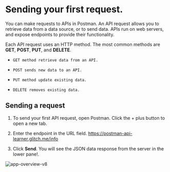 # Sending your first request.

You can make requests to APIs in Postman. An API request allows you to retrieve data from a data source, or to send data. APIs run on web servers, and expose endpoints to provide their functionality.

Each API request uses an HTTP method. The most common methods are **GET**, **POST**, **PUT**, and **DELETE**.

-     GET method retrieve data from an API.
-     POST sends new data to an API.
-     PUT method update existing data.
-     DELETE removes existing data.

## Sending a request

1. To send your first API request, open Postman. Click the + plus button to open a new tab.

2. Enter the endpoint in the URL field. https://postman-api-learner.glitch.me/info

3. Click **Send**. You will see the JSON data response from the server in the lower pane!.

<img src="https://i.ibb.co/ZSfPqs9/app-overview-v8.png" alt="app-overview-v8" border="0">

